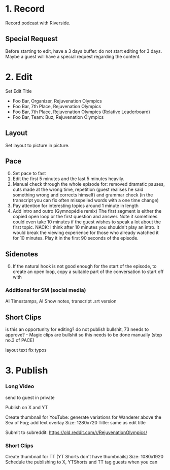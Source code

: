 # 1. Record

Record podcast with Riverside.

## Special Request

Before starting to edit, have a 3 days buffer: do not start editing for 3 days. Maybe a guest will have a special request regarding the content.

# 2. Edit

Set Edit Title
- Foo Bar, Organizer, Rejuvenation Olympics
- Foo Bar, 7th Place, Rejuvenation Olympics
- Foo Bar, 7th Place, Rejuvenation Olympics (Relative Leaderboard)
- Foo Bar, Team: Buz, Rejuvenation Olympics

## Layout

Set layout to picture in picture.

## Pace

0. Set pace to fast
0. Edit the first 5 minutes and the last 5 minutes heavily.
0. Manual check through the whole episode for: removed dramatic pauses, cuts made at the wrong time, repetition (guest realises he said something wrong and corrects himself) and grammar check (in the transcript you can fix often misspelled words with a one time change)
0. Pay attention for interesting topics around 1 minute in length
0. Add intro and outro (Gymnopédie remix) The first segment is either the copied open loop or the first question and answer. Note it sometimes could even take 10 minutes if the guest wishes to speak a lot about the first topic. NACK: I think after 10 minutes you shouldn't play an intro. it would break the viewing experience for those who already watched it for 10 minutes. Play it in the first 90 seconds of the episode.

## Sidenotes

0. If the natural hook is not good enough for the start of the episode, to create an open loop, copy a suitable part of the conversation to start off with


### Additional for SM (social media)

AI Timestamps, AI Show notes, transcript .srt version

## Short Clips

is this an opportunity for editing?
do not publish bullshit, 73 needs to approve? - Magic clips are bullshit so this needs to be done manually (step no.3 of PACE)

layout
text
fix typos

# 3. Publish

### Long Video

send to guest in private

Publish on X and YT

Create thumbnail for YouTube: generate variations for Wanderer above the Sea of Fog; add text overlay
Size: 1280x720
Title: same as edit title

Submit to subreddit: https://old.reddit.com/r/RejuvenationOlympics/

### Short Clips

Create thumbnail for TT (YT Shorts don't have thumbnails)
Size: 1080x1920
Schedule the publishing to X, YTShorts and TT
tag guests when you can
